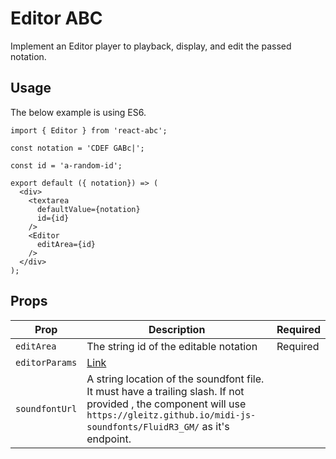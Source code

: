 # Editor ABC

Implement an Editor player to playback, display, and edit the passed notation.

## Usage

The below example is using ES6.
```
import { Editor } from 'react-abc';

const notation = 'CDEF GABc|';

const id = 'a-random-id';

export default ({ notation}) => (
  <div>
    <textarea
      defaultValue={notation}
      id={id}
    />
    <Editor
      editArea={id}
    />
  </div>
);
```

## Props

| Prop             | Description                                    | Required |
| ---              | ---                                            | --- |
| `editArea`       | The string id of the editable notation         | Required |
| `editorParams`   | [Link](../defaults/README.md#editor-params)    | |
| `soundfontUrl`   | A string location of the soundfont file. It must have a trailing slash. If not provided , the component will use `https://gleitz.github.io/midi-js-soundfonts/FluidR3_GM/` as it's endpoint. | |

